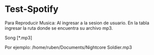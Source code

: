 # Test-Spotify

Para Reproducir Musica:
Al ingresar a la sesion de usuario.
En la tabla ingresar la ruta donde se encuentra su archivo mp3.

Song [*.mp3]

Por ejemplo: /home/ruben/Documents/Nightcore Soldier.mp3
